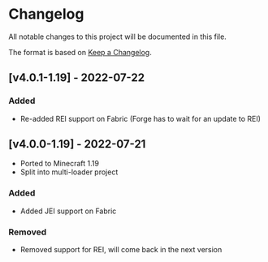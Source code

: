 # Changelog
All notable changes to this project will be documented in this file.

The format is based on [Keep a Changelog].

## [v4.0.1-1.19] - 2022-07-22
### Added
- Re-added REI support on Fabric (Forge has to wait for an update to REI)

## [v4.0.0-1.19] - 2022-07-21
- Ported to Minecraft 1.19
- Split into multi-loader project
### Added
- Added JEI support on Fabric
### Removed
- Removed support for REI, will come back in the next version

[Keep a Changelog]: https://keepachangelog.com/en/1.0.0/
